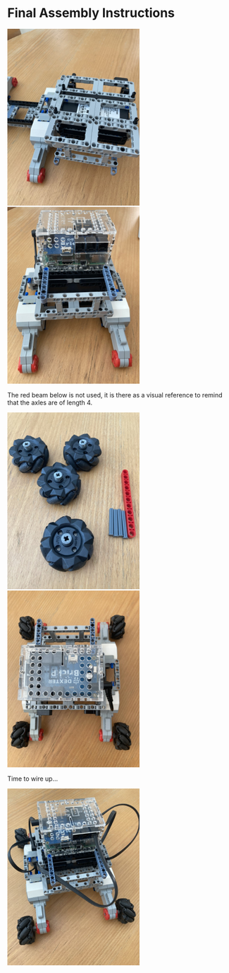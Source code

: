 # Final Assembly Instructions

<img src="../images/final_assembly/step_1.jpg" width=300>
<img src="../images/final_assembly/step_2.jpg" width=300>

The red beam below is not used, it is there as a visual reference to remind that the axles are of length 4.

<img src="../images/final_assembly/step_3.jpg" width=300>
<img src="../images/final_assembly/step_4.jpg" width=300>

Time to wire up...

<img src="../images/final_assembly/step_5.jpg" width=300>
